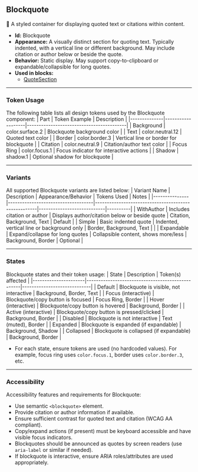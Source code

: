 ## Blockquote
💬 A styled container for displaying quoted text or citations within content.
- **Id:** Blockquote
- **Appearance:** A visually distinct section for quoting text. Typically indented, with a vertical line or different background. May include citation or author below or beside the quote.
- **Behavior:** Static display. May support copy-to-clipboard or expandable/collapsible for long quotes.
- **Used in blocks:**
  - [QuoteSection](../blocks/QuoteSection.md)

---

### Token Usage
The following table lists all design tokens used by the Blockquote component:
| Part         | Token Example      | Description                              |
|--------------|-------------------|------------------------------------------|
| Background   | color.surface.2   | Blockquote background color              |
| Text         | color.neutral.12  | Quoted text color                        |
| Border       | color.border.3    | Vertical line or border for blockquote   |
| Citation     | color.neutral.9   | Citation/author text color               |
| Focus Ring   | color.focus.1     | Focus indicator for interactive actions  |
| Shadow       | shadow.1          | Optional shadow for blockquote           |

---

### Variants
All supported Blockquote variants are listed below:
| Variant Name   | Description                        | Appearance/Behavior                                 | Tokens Used                | Notes    |
|---------------|------------------------------------|-----------------------------------------------------|----------------------------|----------|
| WithAuthor    | Includes citation or author         | Displays author/citation below or beside quote      | Citation, Background, Text | Default  |
| Simple        | Basic indented quote                | Indented, vertical line or background only          | Border, Background, Text   |          |
| Expandable    | Expand/collapse for long quotes     | Collapsible content, shows more/less                | Background, Border         | Optional |

---

### States
Blockquote states and their token usage:
| State                | Description                                      | Token(s) affected           |
|----------------------|--------------------------------------------------|-----------------------------|
| Default              | Blockquote is visible, not interactive           | Background, Border, Text    |
| Focus (interactive)  | Blockquote/copy button is focused                | Focus Ring, Border          |
| Hover (interactive)  | Blockquote/copy button is hovered                | Background, Border          |
| Active (interactive) | Blockquote/copy button is pressed/clicked        | Background, Border          |
| Disabled             | Blockquote is not interactive                    | Text (muted), Border        |
| Expanded             | Blockquote is expanded (if expandable)           | Background, Shadow          |
| Collapsed            | Blockquote is collapsed (if expandable)          | Background, Border          |

- For each state, ensure tokens are used (no hardcoded values). For example, focus ring uses `color.focus.1`, border uses `color.border.3`, etc.

---

### Accessibility
Accessibility features and requirements for Blockquote:
- Use semantic `<blockquote>` element.
- Provide citation or author information if available.
- Ensure sufficient contrast for quoted text and citation (WCAG AA compliant).
- Copy/expand actions (if present) must be keyboard accessible and have visible focus indicators.
- Blockquotes should be announced as quotes by screen readers (use `aria-label` or similar if needed).
- If blockquote is interactive, ensure ARIA roles/attributes are used appropriately.
